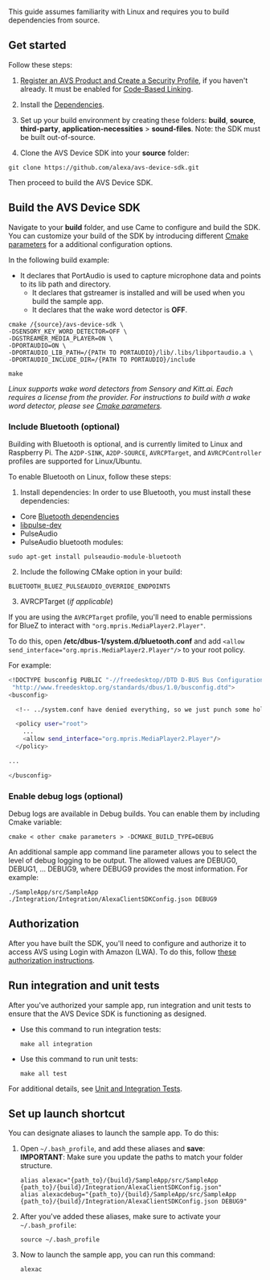 This guide assumes familiarity with Linux and requires you to build dependencies from source.

## Get started

Follow these steps:

1. [Register an AVS Product and Create a Security Profile](https://github.com/alexa/avs-device-sdk/wiki/Create-Security-Profile), if you haven't already. It must be enabled for [Code-Based Linking](https://developer.amazon.com/docs/alexa-voice-service/code-based-linking-other-platforms.html#step1).

2. Install the [Dependencies](https://github.com/alexa/avs-device-sdk/wiki/Dependencies).

3. Set up your build environment by creating these folders: **build**, **source**, **third-party**, **application-necessities** > **sound-files**. Note: the SDK must be built out-of-source.

4. Clone the AVS Device SDK into your **source** folder:  

```shell
git clone https://github.com/alexa/avs-device-sdk.git
```

Then proceed to build the AVS Device SDK.

## Build the AVS Device SDK

Navigate to your **build** folder, and use Came to configure and build the SDK. You can customize your build of the SDK by introducing different [Cmake parameters](https://github.com/alexa/avs-device-sdk/wiki/cmake-options) for a additional configuration options.

In the following build example:  
* It declares that PortAudio is used to capture microphone data and points to its lib path and directory.
   * It declares that gstreamer is installed and will be used when you build the sample app.
   * It declares that the wake word detector is **OFF**.

```shell
cmake /{source}/avs-device-sdk \
-DSENSORY_KEY_WORD_DETECTOR=OFF \
-DGSTREAMER_MEDIA_PLAYER=ON \
-DPORTAUDIO=ON \
-DPORTAUDIO_LIB_PATH=/{PATH TO PORTAUDIO}/lib/.libs/libportaudio.a \
-DPORTAUDIO_INCLUDE_DIR=/{PATH TO PORTAUDIO}/include

make
```

*Linux supports wake word detectors from Sensory and Kitt.ai. Each requires a license from the provider. For instructions to build with a wake word detector, please see [Cmake parameters](https://github.com/alexa/avs-device-sdk/wiki/cmake-options).*  

### Include Bluetooth (optional)

Building with Bluetooth is optional, and is currently limited to Linux and Raspberry Pi. The `A2DP-SINK`, `A2DP-SOURCE`, `AVRCPTarget`, and `AVRCPController` profiles are supported for Linux/Ubuntu.

To enable Bluetooth on Linux, follow these steps:

1. Install dependencies: In order to use Bluetooth, you must install these dependencies:

* Core [Bluetooth dependencies](https://github.com/alexa/avs-device-sdk/wiki/Dependencies#bluetooth-dependencies)
* [libpulse-dev](https://packages.debian.org/sid/libpulse-dev)
* PulseAudio
* PulseAudio bluetooth modules:
```
sudo apt-get install pulseaudio-module-bluetooth
```

2. Include the following CMake option in your build:

`BLUETOOTH_BLUEZ_PULSEAUDIO_OVERRIDE_ENDPOINTS`

3. AVRCPTarget (*if applicable*)

If you are using the `AVRCPTarget` profile, you'll need to enable permissions for BlueZ to interact with `"org.mpris.MediaPlayer2.Player"`.

To do this, open **/etc/dbus-1/system.d/bluetooth.conf**  and add `<allow send_interface="org.mpris.MediaPlayer2.Player"/>` to your root policy.

For example:

```sh
<!DOCTYPE busconfig PUBLIC "-//freedesktop//DTD D-BUS Bus Configuration 1.0//EN"
 "http://www.freedesktop.org/standards/dbus/1.0/busconfig.dtd">
<busconfig>

  <!-- ../system.conf have denied everything, so we just punch some holes -->

  <policy user="root">
	...
   	<allow send_interface="org.mpris.MediaPlayer2.Player"/>
  </policy>

...

</busconfig>
```

### Enable debug logs (optional)

Debug logs are available in Debug builds.  You can enable them by including Cmake variable:
```shell
cmake < other cmake parameters > -DCMAKE_BUILD_TYPE=DEBUG
```
An additional sample app command line parameter allows you to select the level of debug logging to be output.  The allowed values are DEBUG0, DEBUG1, ... DEBUG9, where DEBUG9 provides the most information.  For example:
```shell
./SampleApp/src/SampleApp ./Integration/Integration/AlexaClientSDKConfig.json DEBUG9
```  

## Authorization

After you have built the SDK, you'll need to configure and authorize it to access AVS using Login with Amazon (LWA). To do this, follow [these authorization instructions](https://github.com/alexa/avs-device-sdk/wiki/Authorization#Generic-Linux).

## Run integration and unit tests
After you've authorized your sample app, run integration and unit tests to ensure that the AVS Device SDK is functioning as designed.

* Use this command to run integration tests:
   ```shell
   make all integration
   ```
* Use this command to run unit tests:  
   ```shell
   make all test
   ```

For additional details, see [Unit and Integration Tests](https://github.com/alexa/avs-device-sdk/wiki/Unit-and-Integration-Tests).

## Set up launch shortcut

You can designate aliases to launch the sample app. To do this:  

1. Open `~/.bash_profile`, and add these aliases and **save**:  
   **IMPORTANT**: Make sure you update the paths to match your folder structure.  
   ```shell
   alias alexac="{path_to}/{build}/SampleApp/src/SampleApp {path_to}/{build}/Integration/AlexaClientSDKConfig.json"
   alias alexacdebug="{path_to}/{build}/SampleApp/src/SampleApp {path_to}/{build}/Integration/AlexaClientSDKConfig.json DEBUG9"
   ```
2. After you've added these aliases, make sure to activate your `~/.bash_profile`:  
   ```shell
   source ~/.bash_profile
   ```
3. Now to launch the sample app, you can run this command:  
   ```
   alexac  
   ```